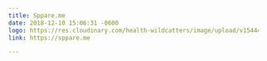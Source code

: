 ```yaml
---
title: Sppare.me
date: 2018-12-10 15:06:31 -0600
logo: https://res.cloudinary.com/health-wildcatters/image/upload/v1544476024/logo-color%20%282%29%20%281%29.png
link: https://sppare.me

---
```

